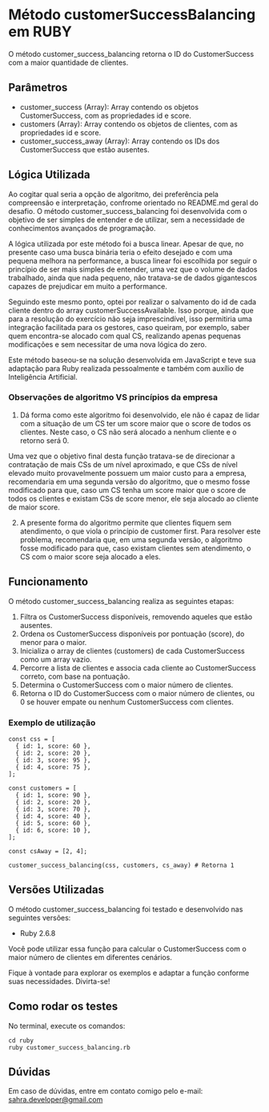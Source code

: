 # Método customerSuccessBalancing em RUBY
O método customer_success_balancing retorna o ID do CustomerSuccess com a maior quantidade de clientes.

## Parâmetros
- customer_success (Array): Array contendo os objetos CustomerSuccess, com as propriedades id e score.
- customers (Array): Array contendo os objetos de clientes, com as propriedades id e score.
- customer_success_away (Array): Array contendo os IDs dos CustomerSuccess que estão ausentes.


## Lógica Utilizada
Ao cogitar qual seria a opção de algoritmo, dei preferência pela compreensão e interpretação, confrome orientado no README.md geral do desafio. O método customer_success_balancing foi desenvolvida com o objetivo de ser simples de entender e de utilizar, sem a necessidade de conhecimentos avançados de programação.

A lógica utilizada por este método foi a busca linear.
Apesar de que, no presente caso uma busca binária teria o efeito desejado e com uma pequena melhora na performance, a busca linear foi escolhida por seguir o princípio de ser mais simples de entender, uma vez que o volume de dados trabalhado, ainda que nada pequeno, não tratava-se de dados gigantescos capazes de prejudicar em muito a performance.

Seguindo este mesmo ponto, optei por realizar o salvamento do id de cada cliente dentro do array customerSuccessAvailable. Isso porque, ainda que para a resolução do exercício não seja imprescindível, isso permitiria uma integração facilitada para os gestores, caso queiram, por exemplo, saber quem encontra-se alocado com qual CS, realizando apenas pequenas modificações e sem necessitar de uma nova lógica do zero.

Este método baseou-se na solução desenvolvida em JavaScript e teve sua adaptação para Ruby realizada pessoalmente e também com auxílio de Inteligência Artificial.

### Observações de algoritmo VS princípios da empresa
1. Dá forma como este algoritmo foi desenvolvido, ele não é capaz de lidar com a situação de um CS ter um score maior que o score de todos os clientes. Neste caso, o CS não será alocado a nenhum cliente e o retorno será 0.

Uma vez que o objetivo final desta função tratava-se de direcionar a contratação de mais CSs de um nível aproximado, e que CSs de nível elevado muito provavelmente possuem um maior custo para a empresa, recomendaria em uma segunda versão do algoritmo, que o mesmo fosse modificado para que, caso um CS tenha um score maior que o score de todos os clientes e existam CSs de score menor, ele seja alocado ao cliente de maior score.

2. A presente forma do algoritmo permite que clientes fiquem sem atendimento, o que viola o princípio de customer first. Para resolver este problema, recomendaria que, em uma segunda versão, o algoritmo fosse modificado para que, caso existam clientes sem atendimento, o CS com o maior score seja alocado a eles.

## Funcionamento
O método customer_success_balancing realiza as seguintes etapas:

1. Filtra os CustomerSuccess disponíveis, removendo aqueles que estão ausentes.
2. Ordena os CustomerSuccess disponíveis por pontuação (score), do menor para o maior.
3. Inicializa o array de clientes (customers) de cada CustomerSuccess como um array vazio.
4. Percorre a lista de clientes e associa cada cliente ao CustomerSuccess correto, com base na pontuação.
5. Determina o CustomerSuccess com o maior número de clientes.
6. Retorna o ID do CustomerSuccess com o maior número de clientes, ou 0 se houver empate ou nenhum CustomerSuccess com clientes.

### Exemplo de utilização

```
const css = [
  { id: 1, score: 60 },
  { id: 2, score: 20 },
  { id: 3, score: 95 },
  { id: 4, score: 75 },
];

const customers = [
  { id: 1, score: 90 },
  { id: 2, score: 20 },
  { id: 3, score: 70 },
  { id: 4, score: 40 },
  { id: 5, score: 60 },
  { id: 6, score: 10 },
];

const csAway = [2, 4];

customer_success_balancing(css, customers, cs_away) # Retorna 1
```
## Versões Utilizadas
O método customer_success_balancing foi testado e desenvolvido nas seguintes versões:

- Ruby 2.6.8

Você pode utilizar essa função para calcular o CustomerSuccess com o maior número de clientes em diferentes cenários.

Fique à vontade para explorar os exemplos e adaptar a função conforme suas necessidades. Divirta-se!

## Como rodar os testes

No terminal, execute os comandos:

```
cd ruby
ruby customer_success_balancing.rb
```

## Dúvidas
Em caso de dúvidas, entre em contato comigo pelo e-mail: [sahra.developer@gmail.com](mailto:sahra.developer@gmail.com)

